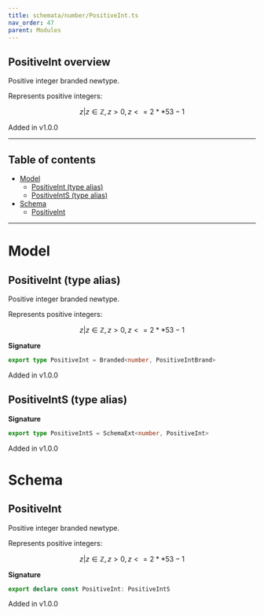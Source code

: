 ```yaml
---
title: schemata/number/PositiveInt.ts
nav_order: 47
parent: Modules
---
```


## PositiveInt overview

Positive integer branded newtype.

Represents positive integers:

```math
 { z | z ∈ ℤ, z > 0, z <= 2 ** 53 - 1 }
```

Added in v1.0.0

---

<h2 class="text-delta">Table of contents</h2>

- [Model](#model)
  - [PositiveInt (type alias)](#positiveint-type-alias)
  - [PositiveIntS (type alias)](#positiveints-type-alias)
- [Schema](#schema)
  - [PositiveInt](#positiveint)

---

# Model

## PositiveInt (type alias)

Positive integer branded newtype.

Represents positive integers:

```math
 { z | z ∈ ℤ, z > 0, z <= 2 ** 53 - 1 }
```

**Signature**

```ts
export type PositiveInt = Branded<number, PositiveIntBrand>
```

Added in v1.0.0

## PositiveIntS (type alias)

**Signature**

```ts
export type PositiveIntS = SchemaExt<number, PositiveInt>
```

Added in v1.0.0

# Schema

## PositiveInt

Positive integer branded newtype.

Represents positive integers:

```math
 { z | z ∈ ℤ, z > 0, z <= 2 ** 53 - 1 }
```

**Signature**

```ts
export declare const PositiveInt: PositiveIntS
```

Added in v1.0.0
